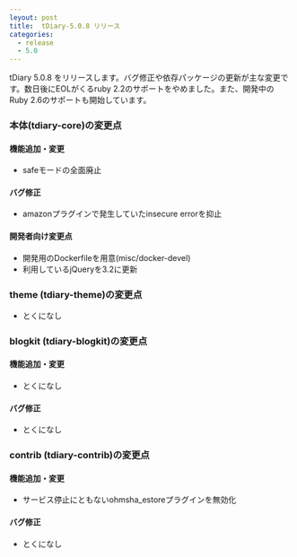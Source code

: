 ```yaml
---
leyout: post
title:  tDiary-5.0.8 リリース
categories:
  - release
  - 5.0
---
```

tDiary 5.0.8 をリリースします。バグ修正や依存パッケージの更新が主な変更です。数日後にEOLがくるruby 2.2のサポートをやめました。また、開発中のRuby 2.6のサポートも開始しています。

### 本体(tdiary-core)の変更点
#### 機能追加・変更
* safeモードの全面廃止

#### バグ修正
* amazonプラグインで発生していたinsecure errorを抑止

#### 開発者向け変更点
* 開発用のDockerfileを用意(misc/docker-devel)
* 利用しているjQueryを3.2に更新

### theme (tdiary-theme)の変更点
* とくになし

### blogkit (tdiary-blogkit)の変更点
#### 機能追加・変更
* とくになし

#### バグ修正
* とくになし

### contrib (tdiary-contrib)の変更点
#### 機能追加・変更
* サービス停止にともないohmsha_estoreプラグインを無効化

#### バグ修正
* とくになし

